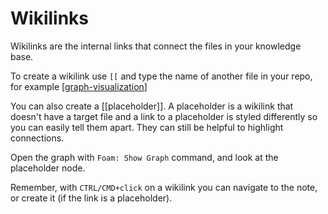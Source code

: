 # Wikilinks

Wikilinks are the internal links that connect the files in your knowledge base.

To create a wikilink use `[[` and type the name of another file in your repo, for example [[graph-visualization]]

You can also create a [[placeholder]].
A placeholder is a wikilink that doesn't have a target file and a link to a placeholder is styled differently so you can easily tell them apart.
They can still be helpful to highlight connections.

Open the graph with `Foam: Show Graph` command, and look at the placeholder node.

Remember, with `CTRL/CMD+click` on a wikilink you can navigate to the note, or create it (if the link is a placeholder).



[//begin]: # "Autogenerated link references for markdown compatibility"
[graph-visualization]: graph-visualization "Graph Visualization"
[//end]: # "Autogenerated link references"